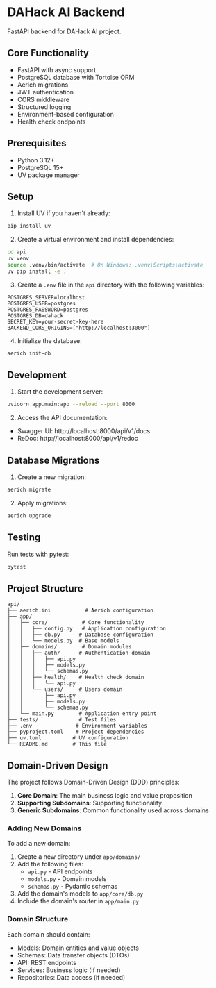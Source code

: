 # DAHack AI Backend

FastAPI backend for DAHack AI project.

## Core Functionality

- FastAPI with async support
- PostgreSQL database with Tortoise ORM
- Aerich migrations
- JWT authentication
- CORS middleware
- Structured logging
- Environment-based configuration
- Health check endpoints

## Prerequisites

- Python 3.12+
- PostgreSQL 15+
- UV package manager

## Setup

1. Install UV if you haven't already:
```bash
pip install uv
```

2. Create a virtual environment and install dependencies:
```bash
cd api
uv venv
source .venv/bin/activate  # On Windows: .venv\Scripts\activate
uv pip install -e .
```

3. Create a `.env` file in the `api` directory with the following variables:
```env
POSTGRES_SERVER=localhost
POSTGRES_USER=postgres
POSTGRES_PASSWORD=postgres
POSTGRES_DB=dahack
SECRET_KEY=your-secret-key-here
BACKEND_CORS_ORIGINS=["http://localhost:3000"]
```

4. Initialize the database:
```bash
aerich init-db
```

## Development

1. Start the development server:
```bash
uvicorn app.main:app --reload --port 8000
```

2. Access the API documentation:
- Swagger UI: http://localhost:8000/api/v1/docs
- ReDoc: http://localhost:8000/api/v1/redoc

## Database Migrations

1. Create a new migration:
```bash
aerich migrate
```

2. Apply migrations:
```bash
aerich upgrade
```

## Testing

Run tests with pytest:
```bash
pytest
```

## Project Structure

```
api/
├── aerich.ini           # Aerich configuration
├── app/
│   ├── core/           # Core functionality
│   │   ├── config.py   # Application configuration
│   │   ├── db.py      # Database configuration
│   │   └── models.py  # Base models
│   ├── domains/        # Domain modules
│   │   ├── auth/      # Authentication domain
│   │   │   ├── api.py
│   │   │   ├── models.py
│   │   │   └── schemas.py
│   │   ├── health/    # Health check domain
│   │   │   └── api.py
│   │   └── users/     # Users domain
│   │       ├── api.py
│   │       ├── models.py
│   │       └── schemas.py
│   └── main.py        # Application entry point
├── tests/             # Test files
├── .env              # Environment variables
├── pyproject.toml    # Project dependencies
├── uv.toml          # UV configuration
└── README.md        # This file
```

## Domain-Driven Design

The project follows Domain-Driven Design (DDD) principles:

1. **Core Domain**: The main business logic and value proposition
2. **Supporting Subdomains**: Supporting functionality
3. **Generic Subdomains**: Common functionality used across domains

### Adding New Domains

To add a new domain:

1. Create a new directory under `app/domains/`
2. Add the following files:
   - `api.py` - API endpoints
   - `models.py` - Domain models
   - `schemas.py` - Pydantic schemas
3. Add the domain's models to `app/core/db.py`
4. Include the domain's router in `app/main.py`

### Domain Structure

Each domain should contain:
- Models: Domain entities and value objects
- Schemas: Data transfer objects (DTOs)
- API: REST endpoints
- Services: Business logic (if needed)
- Repositories: Data access (if needed)
